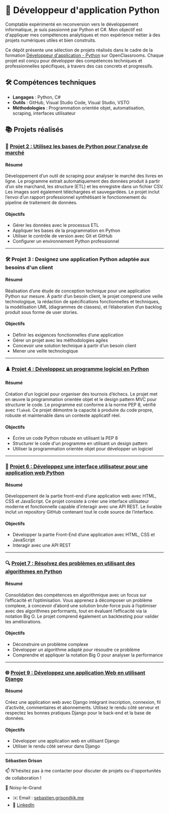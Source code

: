 # 🐍 Développeur d'application Python

Comptable expérimenté en reconversion vers le développement informatique, je suis passionné par Python et C#. Mon objectif est d'appliquer mes compétences analytiques et mon expérience métier à des projets numériques utiles et bien construits.

Ce dépôt présente une sélection de projets réalisés dans le cadre de la formation [Développeur d'application - Python](https://openclassrooms.com/fr/paths/879-developpeur-dapplication-python) sur OpenClassrooms. Chaque projet est conçu pour développer des compétences techniques et professionnelles spécifiques, à travers des cas concrets et progressifs.

## 🛠️ Compétences techniques

- **Langages** : Python, C#
- **Outils** : GitHub, Visual Studio Code, Visual Studio, VSTO
- **Méthodologies** : Programmation orientée objet, automatisation, scraping, interfaces utilisateur

## 📚 Projets réalisés

### 🧪 [Projet 2 : Utilisez les bases de Python pour l'analyse de marché](https://github.com/SebGris/project-2-web-scraping)

#### Résumé
Développement d’un outil de scraping pour analyser le marché des livres en ligne. Le programme extrait automatiquement des données produit à partir d’un site marchand, les structure (ETL) et les enregistre dans un fichier CSV. Les images sont également téléchargées et sauvegardées. Le projet inclut l’envoi d’un rapport professionnel synthétisant le fonctionnement du pipeline de traitement de données.

#### Objectifs
- Gérer les données avec le processus ETL
- Appliquer les bases de la programmation en Python
- Utiliser le contrôle de version avec Git et GitHub
- Configurer un environnement Python professionnel

---

### 🛠 Projet 3 : Designez une application Python adaptée aux besoins d'un client

#### Résumé
Réalisation d’une étude de conception technique pour une application Python sur mesure. À partir d’un besoin client, le projet comprend une veille technologique, la rédaction de spécifications fonctionnelles et techniques, la modélisation UML (diagrammes de classes), et l’élaboration d’un backlog produit sous forme de user stories.

#### Objectifs
- Définir les exigences fonctionnelles d’une application
- Gérer un projet avec les méthodologies agiles
- Concevoir une solution technique à partir d’un besoin client
- Mener une veille technologique

---

### ♟️ [Projet 4 : Développez un programme logiciel en Python](https://github.com/SebGris/project-4-chess-tournament)

#### Résumé
Création d’un logiciel pour organiser des tournois d’échecs. Le projet met en œuvre la programmation orientée objet et le design pattern MVC pour structurer le code. Le programme est conforme à la norme PEP 8, vérifié avec `flake8`. Ce projet démontre la capacité à produire du code propre, robuste et maintenable dans un contexte applicatif réel.

#### Objectifs
- Écrire un code Python robuste en utilisant la PEP 8
- Structurer le code d'un programme en utilisant un design pattern
- Utiliser la programmation orientée objet pour développer un logiciel

---

### 🎨 [Projet 6 : Développez une interface utilisateur pour une application web Python](https://github.com/SebGris/project-6-user-interface-for-web-application)

#### Résumé
Développement de la partie front-end d’une application web avec HTML, CSS et JavaScript. Ce projet consiste à créer une interface utilisateur moderne et fonctionnelle capable d’interagir avec une API REST. Le livrable inclut un repository GitHub contenant tout le code source de l’interface.

#### Objectifs
- Développer la partie Front-End d’une application avec HTML, CSS et JavaScript
- Interagir avec une API REST

---

### 🔍 [Projet 7 : Résolvez des problèmes en utilisant des algorithmes en Python](https://github.com/SebGris/project-7-algorithms)

#### Résumé
Consolidation des compétences en algorithmique avec un focus sur l’efficacité et l’optimisation. Vous apprenez à décomposer un problème complexe, à concevoir d’abord une solution brute-force puis à l’optimiser avec des algorithmes performants, tout en évaluant l’efficacité via la notation Big O. Le projet comprend également un backtesting pour valider les améliorations.

#### Objectifs
- Déconstruire un problème complexe
- Développer un algorithme adapté pour résoudre ce problème
- Comprendre et appliquer la notation Big O pour analyser la performance

---

### 🌐 [Projet 9 : Développez une application Web en utilisant Django](https://github.com/SebGris/project-9-django-web-LITRevu)

#### Résumé
Créez une application web avec Django intégrant inscription, connexion, fil d’activité, commentaires et abonnements. Utilisez le rendu côté serveur et respectez les bonnes pratiques Django pour le back-end et la base de données.

#### Objectifs
- Développer une application web en utilisant Django
- Utiliser le rendu côté serveur dans Django

---

**Sébastien Grison**

📫 N'hésitez pas à me contacter pour discuter de projets ou d'opportunités de collaboration ! 

📍 Noisy-le-Grand  
* ✉️ Email : [sebastien.grison@ik.me](mailto:sebastien.grison@ik.me)
* 🔗 [LinkedIn](https://www.linkedin.com/in/sebastien-grison/)